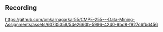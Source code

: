 ## Recording

https://github.com/omkarnagarkar55/CMPE-255---Data-Mining-Assignments/assets/60735358/54e2660b-5996-4240-9bd8-f927c6fbd456


